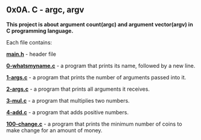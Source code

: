 ## 0x0A. C - argc, argv

**This project is about argument count(argc) and argument vector(argv) in C programming language.**

Each file contains:

**[main.h](https://github.com/Mardie328/alx-low_level_programming/tree/main/0x0A-argc_argv/main.h)** - header file

**[0-whatsmyname.c](https://github.com/Mardie328/alx-low_level_programming/tree/main/0x0A-argc_argv/0-whatsmyname.c)** - a program that prints its name, followed by a new line.

**[1-args.c](https://github.com/Mardie328/alx-low_level_programming/tree/main/0x0A-argc_argv/1-args.c)** - a program that prints the number of arguments passed into it.

**[2-args.c](https://github.com/Mardie328/alx-low_level_programming/tree/main/0x0A-argc_argv/2-args.c)** - a program that prints all arguments it receives.

**[3-mul.c](https://github.com/Mardie328/alx-low_level_programming/tree/main/0x0A-argc_argv/3-mul.c)** - a program that multiplies two numbers.

**[4-add.c](https://github.com/Mardie328/alx-low_level_programming/tree/main/0x0A-argc_argv/4-add.c)** - a program that adds positive numbers.

**[100-change.c](https://github.com/Mardie328/alx-low_level_programming/tree/main/0x0A-argc_argv/100-change.c)** - a program that prints the minimum number of coins to make change for an amount of money.
